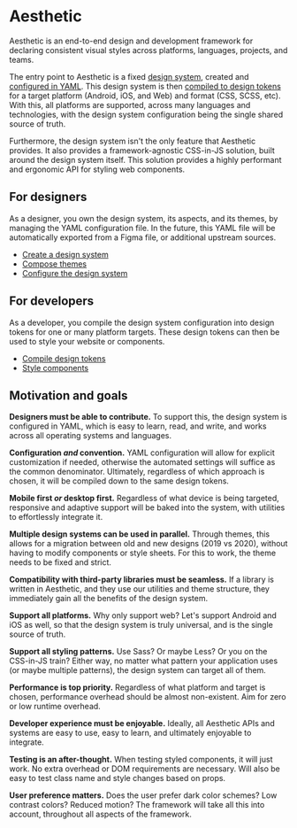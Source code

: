 # Aesthetic

Aesthetic is an end-to-end design and development framework for declaring consistent visual styles
across platforms, languages, projects, and teams.

The entry point to Aesthetic is a fixed [design system](./create-system.md), created and
[configured in YAML](./config-system.md). This design system is then
[compiled to design tokens](./compile-tokens.md) for a target platform (Android, iOS, and Web) and
format (CSS, SCSS, etc). With this, all platforms are supported, across many languages and
technologies, with the design system configuration being the single shared source of truth.

Furthermore, the design system isn't the only feature that Aesthetic provides. It also provides a
framework-agnostic CSS-in-JS solution, built around the design system itself. This solution provides
a highly performant and ergonomic API for styling web components.

## For designers

As a designer, you own the design system, its aspects, and its themes, by managing the YAML
configuration file. In the future, this YAML file will be automatically exported from a Figma file,
or additional upstream sources.

- [Create a design system](./create-system.md)
- [Compose themes](./compose-themes.md)
- [Configure the design system](./config-system.md)

## For developers

As a developer, you compile the design system configuration into design tokens for one or many
platform targets. These design tokens can then be used to style your website or components.

- [Compile design tokens](./compile-tokens.md)
- [Style components](./style-components.md)

## Motivation and goals

**Designers must be able to contribute.** To support this, the design system is configured in YAML,
which is easy to learn, read, and write, and works across all operating systems and languages.

**Configuration _and_ convention.** YAML configuration will allow for explicit customization if
needed, otherwise the automated settings will suffice as the common denominator. Ultimately,
regardless of which approach is chosen, it will be compiled down to the same design tokens.

**Mobile first _or_ desktop first.** Regardless of what device is being targeted, responsive and
adaptive support will be baked into the system, with utilities to effortlessly integrate it.

**Multiple design systems can be used in parallel.** Through themes, this allows for a migration
between old and new designs (2019 vs 2020), without having to modify components or style sheets. For
this to work, the theme needs to be fixed and strict.

**Compatibility with third-party libraries must be seamless.** If a library is written in Aesthetic,
and they use our utilities and theme structure, they immediately gain all the benefits of the design
system.

**Support all platforms.** Why only support web? Let's support Android and iOS as well, so that the
design system is truly universal, and is the single source of truth.

**Support all styling patterns.** Use Sass? Or maybe Less? Or you on the CSS-in-JS train? Either
way, no matter what pattern your application uses (or maybe multiple patterns), the design system
can target all of them.

**Performance is top priority.** Regardless of what platform and target is chosen, performance
overhead should be almost non-existent. Aim for zero or low runtime overhead.

**Developer experience must be enjoyable.** Ideally, all Aesthetic APIs and systems are easy to use,
easy to learn, and ultimately enjoyable to integrate.

**Testing is an after-thought.** When testing styled components, it will just work. No extra
overhead or DOM requirements are necessary. Will also be easy to test class name and style changes
based on props.

**User preference matters.** Does the user prefer dark color schemes? Low contrast colors? Reduced
motion? The framework will take all this into account, throughout all aspects of the framework.
